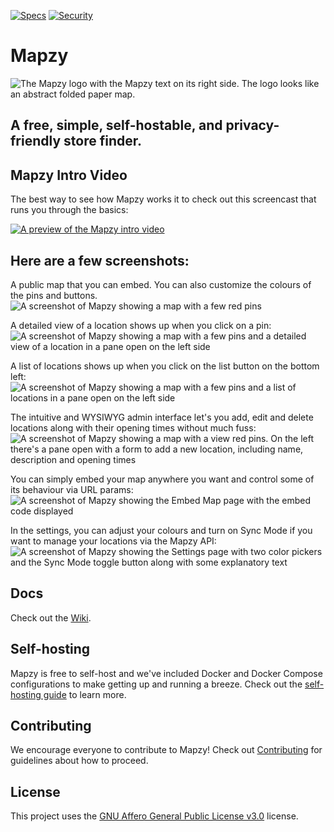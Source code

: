 [![Specs](https://github.com/mapzy/mapzy/actions/workflows/specs.yml/badge.svg)](https://github.com/mapzy/mapzy/actions/workflows/specs.yml)
[![Security](https://github.com/mapzy/mapzy/actions/workflows/security.yml/badge.svg)](https://github.com/mapzy/mapzy/actions/workflows/security.yml)

# Mapzy

![The Mapzy logo with the Mapzy text on its right side. The logo looks like an abstract folded paper map.](https://github.com/mapzy/mapzy/assets/1881676/ea377137-3f4a-43b2-adfd-1e049128a338)

## A free, simple, self-hostable, and privacy-friendly store finder.

## Mapzy Intro Video
The best way to see how Mapzy works it to check out this screencast that runs you through the basics:

[![A preview of the Mapzy intro video](https://github.com/mapzy/mapzy/assets/1881676/5ef8241f-eb0f-4d33-b27a-c8068cc99096)](https://share.cleanshot.com/7S1McgFm)


## Here are a few screenshots:
A public map that you can embed. You can also customize the colours of the pins and buttons.
![A screenshot of Mapzy showing a map with a few red pins](https://github.com/mapzy/mapzy/assets/1881676/74c38c61-eff3-492c-bad2-526190cbb507)

A detailed view of a location shows up when you click on a pin:
![A screenshot of Mapzy showing a map with a few pins and a detailed view of a location in a pane open on the left side](https://github.com/mapzy/mapzy/assets/1881676/8f6b7a62-38b6-4b7c-8057-2e3ee4447db3)

A list of locations shows up when you click on the list button on the bottom left:
![A screenshot of Mapzy showing a map with a few pins and a list of locations in a pane open on the left side](https://github.com/mapzy/mapzy/assets/1881676/e2b9d6e9-ee4a-427d-9527-81b6f3ff5f9d)

The intuitive and WYSIWYG admin interface let's you add, edit and delete locations along with their opening times without much fuss:
![A screenshot of Mapzy showing a map with a view red pins. On the left there's a pane open with a form to add a new location, including name, description and opening times](https://github.com/mapzy/mapzy/assets/1881676/d68cff5b-477a-4e21-8cac-3f5ea1ba36b4)

You can simply embed your map anywhere you want and control some of its behaviour via URL params:
![A screenshot of Mapzy showing the Embed Map page with the embed code displayed](https://github.com/mapzy/mapzy/assets/1881676/7f0cd1ab-a46c-4e3d-8aec-0310114d3ec9)

In the settings, you can adjust your colours and turn on Sync Mode if you want to manage your locations via the Mapzy API:
![A screenshot of Mapzy showing the Settings page with two color pickers and the Sync Mode toggle button along with some explanatory text](https://github.com/mapzy/mapzy/assets/1881676/0f2f97e1-9ea8-4627-93c2-ff2106bb9149)



## Docs

Check out the [Wiki](https://github.com/mapzy/mapzy/wiki).

## Self-hosting

Mapzy is free to self-host and we've included Docker and Docker Compose configurations to make getting up and running a breeze. Check out the [self-hosting guide](/SELFHOSTING.md) to learn more.

## Contributing

We encourage everyone to contribute to Mapzy! Check out [Contributing](https://github.com/mapzy/mapzy/blob/main/CONTRIBUTING.md) for guidelines about how to proceed.

## License

This project uses the [GNU Affero General Public License v3.0](https://github.com/mapzy/mapzy/blob/main/LICENSE) license.

